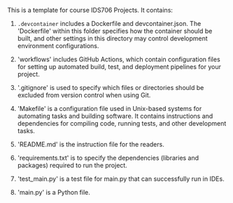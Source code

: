 This is a template for course IDS706 Projects. It contains:

1. `.devcontainer` includes a Dockerfile and devcontainer.json. The 'Dockerfile' within this folder specifies how the container should be built, and other settings in this directory may control development environment configurations.

2. 'workflows' includes GitHub Actions, which contain configuration files for setting up automated build, test, and deployment pipelines for your project.

3. '.gitignore' is used to specify which files or directories should be excluded from version control when using Git.

4. 'Makefile' is a configuration file used in Unix-based systems for automating tasks and building software. It contains instructions and dependencies for compiling code, running tests, and other development tasks.

5. 'README.md' is the instruction file for the readers.

6. 'requirements.txt' is to specify the dependencies (libraries and packages) required to run the project.

7. 'test_main.py' is a test file for main.py that can successfully run in IDEs.

8. 'main.py' is a Python file.


